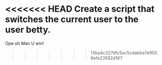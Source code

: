 <<<<<<< HEAD
Create a script that switches the current user to the user betty.
=======
Ope oh Man U win!
>>>>>>> 13ba4c327dfc5ac5cdabba7e9508efe23582d167
